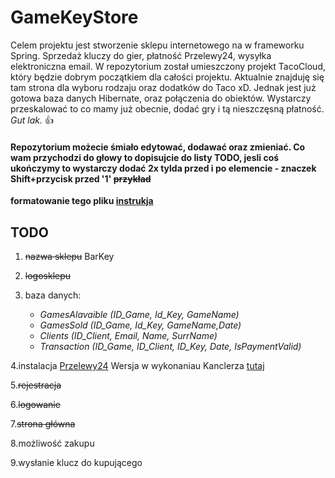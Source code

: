 # GameKeyStore
Celem projektu jest stworzenie sklepu internetowego na w frameworku Spring. Sprzedaż kluczy do gier, płatność Przelewy24, wysyłka elektroniczna email. W repozytorium został umieszczony projekt TacoCloud, który będzie dobrym początkiem dla całości projektu. Aktualnie znajduję się tam strona dla wyboru rodzaju oraz dodatków do Taco xD. Jednak jest już gotowa baza danych Hibernate, oraz połączenia do obiektów. Wystarczy przeskalować to co mamy już obecnie, dodać gry i tą nieszczęsną płatność. *Gut lak.* :+1:

#### Repozytorium możecie śmiało edytować, dodawać oraz zmieniać. Co wam przychodzi do głowy to dopisujcie do listy TODO, jesli coś ukończymy to wystarczy dodać 2x tylda przed i po elemencie - znaczek Shift+przycisk przed '1' ~~przykład~~
**formatowanie tego pliku [instrukja](https://help.github.com/en/github/writing-on-github/basic-writing-and-formatting-syntax)**

## TODO
1. ~~nazwa sklepu~~ BarKey

2. ~~logosklepu~~ 

3. baza  danych:
   - *GamesAlavaible (ID_Game, Id_Key, GameName)*
   - *GamesSold (ID_Game, Id_Key, GameName,Date)*
   - *Clients (ID_Client, Email, Name, SurrName)*
   - *Transaction (ID_Game, ID_Client, ID_Key, Date, IsPaymentValid)* 
   
4.instalacja [Przelewy24](https://www.przelewy24.pl/dla-firm/instalacja)
Wersja w wykonaniau Kanclerza [tutaj](https://github.com/jkanclerz/car-rental-spring/tree/master/src/main/java/pl/jkan/przelewy24
)

5.~~rejestracja~~

6.~~logowanie~~

7.~~strona główna~~ 

8.możliwość zakupu

9.wysłanie klucz do kupującego 




